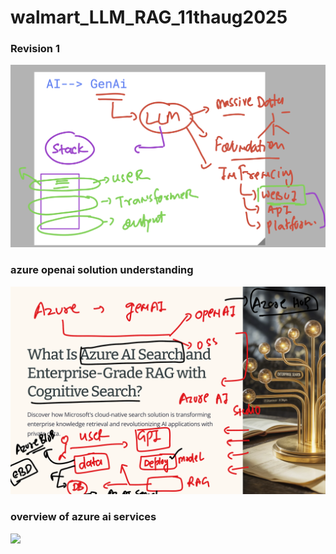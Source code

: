 # walmart_LLM_RAG_11thaug2025

### Revision 1

<img src="rev1.png">

### azure openai solution understanding 

<img src="rev2.png">


### overview of azure ai services 

<img src="ai.png">

